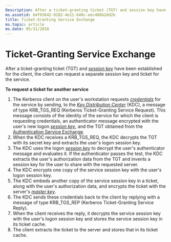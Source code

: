 ```yaml
---
Description: After a ticket-granting ticket (TGT) and session key have been established for the client, the client can request a separate session key and ticket for the service.
ms.assetid: b4f63642-9282-4e11-b40c-eec406b2dd2b
title: Ticket-Granting Service Exchange
ms.topic: article
ms.date: 05/31/2018
---
```


# Ticket-Granting Service Exchange

After a ticket-granting ticket (TGT) and [*session key*](https://msdn.microsoft.com/en-us/library/ms721625(v=VS.85).aspx) have been established for the client, the client can request a separate session key and ticket for the service.

**To request a ticket for another service**

1.  The Kerberos client on the user's workstation requests [*credentials*](https://msdn.microsoft.com/en-us/library/ms721572(v=VS.85).aspx) for the service by sending, to the [*Key Distribution Center*](https://msdn.microsoft.com/en-us/library/ms721590(v=VS.85).aspx) (KDC), a message of type KRB\_TGS\_REQ (Kerberos Ticket-Granting Service Request). This message consists of the identity of the service for which the client is requesting credentials, an authenticator message encrypted with the user's new logon [*session key*](https://msdn.microsoft.com/en-us/library/ms721625(v=VS.85).aspx), and the TGT obtained from the [Authentication Service Exchange](authentication-service-exchange.md).
2.  When the KDC receives a KRB\_TGS\_REQ, the KDC decrypts the TGT with its secret key and extracts the user's logon session key.
3.  The KDC uses the logon [*session key*](https://msdn.microsoft.com/en-us/library/ms721625(v=VS.85).aspx) to decrypt the user's authenticator message and evaluates it. If the authenticator passes the test, the KDC extracts the user's authorization data from the TGT and invents a session key for the user to share with the requested server.
4.  The KDC encrypts one copy of the service session key with the user's logon session key.
5.  The KDC embeds another copy of the service session key in a ticket, along with the user's authorization data, and encrypts the ticket with the server's [*master key*](https://msdn.microsoft.com/en-us/library/ms721594(v=VS.85).aspx).
6.  The KDC sends these credentials back to the client by replying with a message of type KRB\_TGS\_REP (Kerberos Ticket-Granting Service Reply).
7.  When the client receives the reply, it decrypts the service session key with the user's logon session key and stores the service session key in its ticket cache.
8.  The client extracts the ticket to the server and stores that in its ticket cache.

 

 



